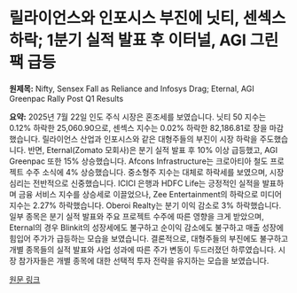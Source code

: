 # 릴라이언스와 인포시스 부진에 닛티, 센섹스 하락; 1분기 실적 발표 후 이터널, AGI 그린팩 급등

**원제목:** Nifty, Sensex Fall as Reliance and Infosys Drag; Eternal, AGI Greenpac Rally Post Q1 Results

**요약:** 2025년 7월 22일 인도 주식 시장은 혼조세를 보였습니다. 닛티 50 지수는 0.12% 하락한 25,060.90으로, 센섹스 지수는 0.02% 하락한 82,186.81로 장을 마감했습니다.  릴라이언스 산업과 인포시스와 같은 대형주들의 부진이 시장 하락을 주도했습니다.  반면,  Eternal(Zomato 모회사)은 분기 실적 발표 후 10% 이상 급등했고, AGI Greenpac 또한 15% 상승했습니다.  Afcons Infrastructure는 크로아티아 철도 프로젝트 수주 소식에 4% 상승했습니다.  중소형주 지수는 대체로 하락세를 보였으며,  시장 심리는 전반적으로 신중했습니다.  ICICI 은행과 HDFC Life는 긍정적인 실적을 발표하며 금융 서비스 지수를 상승세로 이끌었으나, Zee Entertainment의 하락으로 미디어 지수는 2.27% 하락했습니다.  Oberoi Realty는 분기 이익 감소로 3% 하락했습니다.  일부 종목은 분기 실적 발표와 주요 프로젝트 수주에 따른 영향을 크게 받았으며,  Eternal의 경우 Blinkit의 성장세에도 불구하고 순이익 감소에도 불구하고 매출 성장에 힘입어 주가가 급등하는 모습을 보였습니다.  결론적으로,  대형주들의 부진에도 불구하고 개별 종목들의 실적 발표와 사업 성과에 따른 주가 변동이 두드러졌던 하루였습니다.  시장 참가자들은 개별 종목에 대한 선택적 투자 전략을 유지하는 모습을 보였습니다.

[원문 링크](https://www.dsij.in/dsijarticledetail/nifty-sensex-fall-as-reliance-and-infosys-drag-eternal-agi-greenpac-rally-post-q1-results-50973-1)
